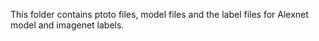 This folder contains ptoto files, model files and the label files for Alexnet model and imagenet labels.

